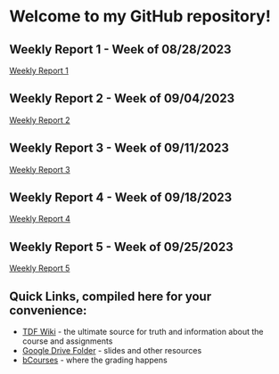 # Welcome to my GitHub repository!

## Weekly Report 1 - Week of 08/28/2023 ##
[Weekly Report 1](weekly-reports/weekly-report-1.md)

## Weekly Report 2 - Week of 09/04/2023 ##
[Weekly Report 2](weekly-reports/weekly-report-2.md)

## Weekly Report 3 - Week of 09/11/2023 ##
[Weekly Report 3](weekly-reports/weekly-report-3.md)

## Weekly Report 4 - Week of 09/18/2023 ##
[Weekly Report 4](weekly-reports/weekly-report-4.md)

## Weekly Report 5 - Week of 09/25/2023 ##
[Weekly Report 5](weekly-reports/weekly-report-5.md)

## Quick Links, compiled here for your convenience: ##

- [TDF Wiki](https://github.com/Berkeley-MDes/desinv-202/wiki) - the ultimate source for truth and information about the course and assignments
- [Google Drive Folder](https://drive.google.com/drive/folders/1OjFgu4llHn-2WayQFVWRKFyOkQ_WaQRx?usp=drive_link) - slides and other resources
- [bCourses](https://bcourses.berkeley.edu/courses/1528355) - where the grading happens


